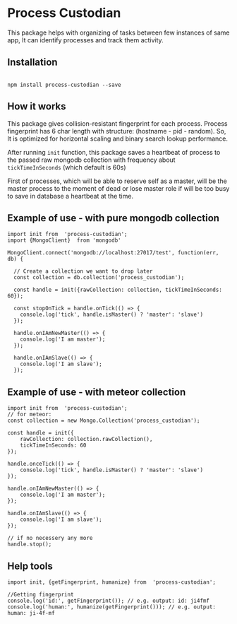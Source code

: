 # Process Custodian

This package helps with organizing of tasks between few instances of same app, It can identify processes and track them activity.

## Installation
```#bash

npm install process-custodian --save
```

## How it works

This package gives collision-resistant fingerprint for each process.
Process fingerprint has 6 char length with structure: (hostname - pid - random).
So, It is optimized for horizontal scaling and binary search lookup performance.


After running `init` function, this package saves a heartbeat of process
to the passed raw mongodb collection with frequency about `tickTimeInSeconds` (which default is 60s)


First of processes, which will be able to reserve self as a master, 
will be the master process to the moment of dead 
or lose master role if will be too busy to save in database a heartbeat at the time.

## Example of use - with pure mongodb collection
```#js
import init from  'process-custodian';
import {MongoClient}  from 'mongodb'

MongoClient.connect('mongodb://localhost:27017/test', function(err, db) {

  // Create a collection we want to drop later
  const collection = db.collection('process_custodian');

  const handle = init({rawCollection: collection, tickTimeInSeconds: 60});

  const stopOnTick = handle.onTick(() => {
    console.log('tick', handle.isMaster() ? 'master': 'slave')
  });
  
  handle.onIAmNewMaster(() => {
    console.log('I am master');
  });
  
  handle.onIAmSlave(() => {
    console.log('I am slave');
  });

```

## Example of use - with meteor collection

```#js
import init from  'process-custodian';
// for meteor:
const collection = new Mongo.Collection('process_custodian');

const handle = init({
    rawCollection: collection.rawCollection(),
    tickTimeInSeconds: 60
});

handle.onceTick(() => {
    console.log('tick', handle.isMaster() ? 'master': 'slave')
});
  
handle.onIAmNewMaster(() => {
    console.log('I am master');
});
  
handle.onIAmSlave(() => {
    console.log('I am slave');
});

// if no necessery any more 
handle.stop();

```

## Help tools

```
import init, {getFingerprint, humanize} from  'process-custodian';

//Getting fingerprint
console.log('id:', getFingerprint()); // e.g. output: id: ji4fmf
console.log('human:', humanize(getFingerprint())); // e.g. output: human: ji-4f-mf
```





